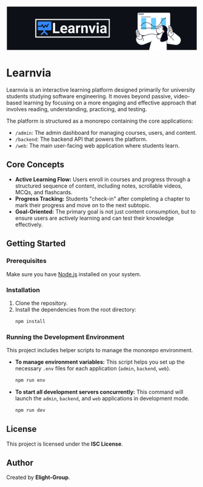 ![Learnvia Banner](Banner.png)

# Learnvia

Learnvia is an interactive learning platform designed primarily for university students studying software engineering. It moves beyond passive, video-based learning by focusing on a more engaging and effective approach that involves reading, understanding, practicing, and testing.

The platform is structured as a monorepo containing the core applications:

-   `/admin`: The admin dashboard for managing courses, users, and content.
-   `/backend`: The backend API that powers the platform.
-   `/web`: The main user-facing web application where students learn.

## Core Concepts

-   **Active Learning Flow:** Users enroll in courses and progress through a structured sequence of content, including notes, scrollable videos, MCQs, and flashcards.
-   **Progress Tracking:** Students "check-in" after completing a chapter to mark their progress and move on to the next subtopic.
-   **Goal-Oriented:** The primary goal is not just content consumption, but to ensure users are actively learning and can test their knowledge effectively.

## Getting Started

### Prerequisites

Make sure you have [Node.js](https://nodejs.org/) installed on your system.

### Installation

1.  Clone the repository.
2.  Install the dependencies from the root directory:
    ```bash
    npm install
    ```

### Running the Development Environment

This project includes helper scripts to manage the monorepo environment.

-   **To manage environment variables:**
    This script helps you set up the necessary `.env` files for each application (`admin`, `backend`, `web`).
    ```bash
    npm run env
    ```

-   **To start all development servers concurrently:**
    This command will launch the `admin`, `backend`, and `web` applications in development mode.
    ```bash
    npm run dev
    ```

## License

This project is licensed under the **ISC License**.

## Author

Created by **Elight-Group**.
